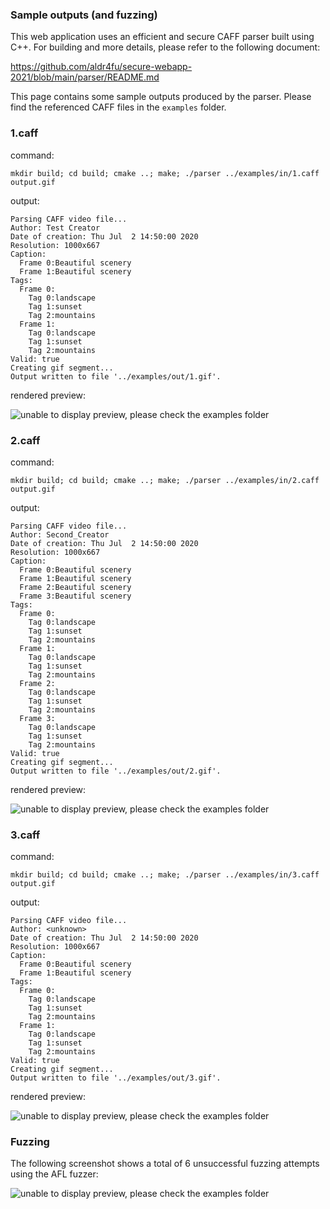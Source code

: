 ### Sample outputs (and fuzzing)

This web application uses an efficient and secure CAFF parser built using C++. For building and more details, please refer to the following document:

https://github.com/aldr4fu/secure-webapp-2021/blob/main/parser/README.md

This page contains some sample outputs produced by the parser. Please find the referenced CAFF files in the `examples` folder.

### 1.caff
command:
```
mkdir build; cd build; cmake ..; make; ./parser ../examples/in/1.caff output.gif
```
output:
```
Parsing CAFF video file...
Author: Test Creator
Date of creation: Thu Jul  2 14:50:00 2020
Resolution: 1000x667
Caption: 
  Frame 0:Beautiful scenery
  Frame 1:Beautiful scenery
Tags: 
  Frame 0:
    Tag 0:landscape
    Tag 1:sunset
    Tag 2:mountains
  Frame 1:
    Tag 0:landscape
    Tag 1:sunset
    Tag 2:mountains
Valid: true
Creating gif segment...
Output written to file '../examples/out/1.gif'.
```
rendered preview:

![unable to display preview, please check the examples folder](https://github.com/aldr4fu/secure-webapp-2021/blob/main/parser/examples/out/1.gif)
### 2.caff
command:
```
mkdir build; cd build; cmake ..; make; ./parser ../examples/in/2.caff output.gif
```
output:
```
Parsing CAFF video file...
Author: Second_Creator
Date of creation: Thu Jul  2 14:50:00 2020
Resolution: 1000x667
Caption: 
  Frame 0:Beautiful scenery
  Frame 1:Beautiful scenery
  Frame 2:Beautiful scenery
  Frame 3:Beautiful scenery
Tags: 
  Frame 0:
    Tag 0:landscape
    Tag 1:sunset
    Tag 2:mountains
  Frame 1:
    Tag 0:landscape
    Tag 1:sunset
    Tag 2:mountains
  Frame 2:
    Tag 0:landscape
    Tag 1:sunset
    Tag 2:mountains
  Frame 3:
    Tag 0:landscape
    Tag 1:sunset
    Tag 2:mountains
Valid: true
Creating gif segment...
Output written to file '../examples/out/2.gif'.
```
rendered preview:

![unable to display preview, please check the examples folder](https://github.com/aldr4fu/secure-webapp-2021/blob/main/parser/examples/out/2.gif)
### 3.caff
command:
```
mkdir build; cd build; cmake ..; make; ./parser ../examples/in/3.caff output.gif
```
output:
```
Parsing CAFF video file...
Author: <unknown>
Date of creation: Thu Jul  2 14:50:00 2020
Resolution: 1000x667
Caption: 
  Frame 0:Beautiful scenery
  Frame 1:Beautiful scenery
Tags: 
  Frame 0:
    Tag 0:landscape
    Tag 1:sunset
    Tag 2:mountains
  Frame 1:
    Tag 0:landscape
    Tag 1:sunset
    Tag 2:mountains
Valid: true
Creating gif segment...
Output written to file '../examples/out/3.gif'.
```
rendered preview:

![unable to display preview, please check the examples folder](https://github.com/aldr4fu/secure-webapp-2021/blob/main/parser/examples/out/3.gif)

### Fuzzing

The following screenshot shows a total of 6 unsuccessful fuzzing attempts using the AFL fuzzer:

![unable to display preview, please check the examples folder](https://github.com/aldr4fu/secure-webapp-2021/blob/main/parser/doc/fuzzing.png)
